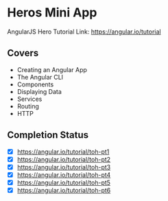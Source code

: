 # Heros Mini App
AngularJS Hero Tutorial
Link: https://angular.io/tutorial

## Covers
- Creating an Angular App
- The Angular CLI
- Components
- Displaying Data
- Services
- Routing
- HTTP

## Completion Status
- [x] https://angular.io/tutorial/toh-pt1
- [x] https://angular.io/tutorial/toh-pt2
- [x] https://angular.io/tutorial/toh-pt3
- [x] https://angular.io/tutorial/toh-pt4
- [x] https://angular.io/tutorial/toh-pt5
- [x] https://angular.io/tutorial/toh-pt6
